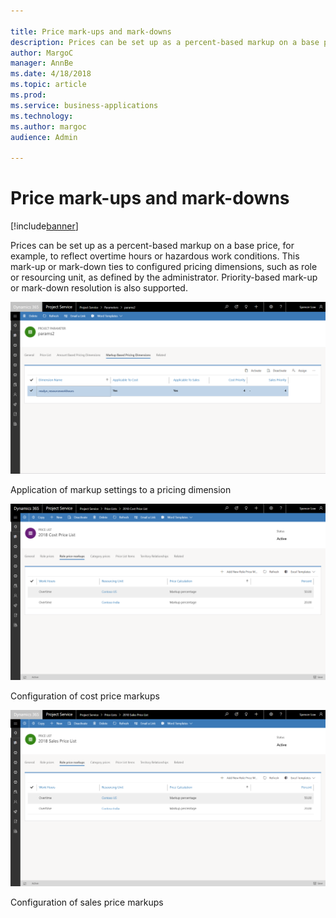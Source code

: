```yaml
---

title: Price mark-ups and mark-downs
description: Prices can be set up as a percent-based markup on a base price, for example, to reflect overtime hours or hazardous work conditions.
author: MargoC
manager: AnnBe
ms.date: 4/18/2018
ms.topic: article
ms.prod: 
ms.service: business-applications
ms.technology: 
ms.author: margoc
audience: Admin

---
```

#  Price mark-ups and mark-downs 


[!include[banner](../../../includes/banner.md)]

Prices can be set up as a percent-based markup on a base price, for example, to
reflect overtime hours or hazardous work conditions. This mark-up or mark-down
ties to configured pricing dimensions, such as role or resourcing unit, as
defined by the administrator. Priority-based mark-up or mark-down resolution is
also supported.

![](media/price-mark-ups-mark-downs-1.png "")



Application of markup settings to a pricing dimension

![Screen showing role price markups](media/price-mark-ups-mark-downs-2.png "Screen showing role price markups")

Configuration of cost price markups

![Screen showing role price markups for sales](media/price-mark-ups-mark-downs-3.png "Screen showing role price markups for sales")

Configuration of sales price markups

